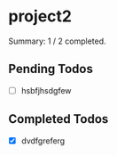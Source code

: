 # project2
      
  Summary: 1 / 2 completed.
  
  ## Pending Todos
  - [ ] hsbfjhsdgfew
  
  ## Completed Todos
  - [x] dvdfgreferg
      